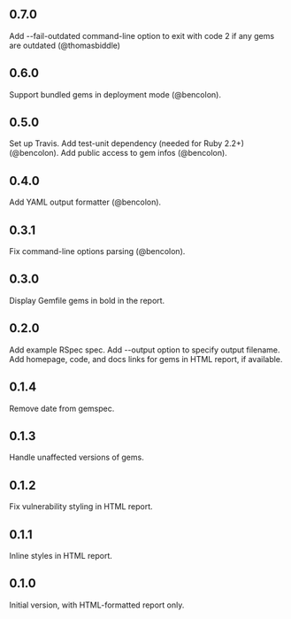## 0.7.0
Add --fail-outdated command-line option to exit with code 2 if any gems are outdated (@thomasbiddle)
## 0.6.0
Support bundled gems in deployment mode (@bencolon).
## 0.5.0
Set up Travis.
Add test-unit dependency (needed for Ruby 2.2+) (@bencolon).
Add public access to gem infos (@bencolon).
## 0.4.0
Add YAML output formatter (@bencolon).
## 0.3.1
Fix command-line options parsing (@bencolon).
## 0.3.0
Display Gemfile gems in bold in the report.
## 0.2.0
Add example RSpec spec.
Add --output option to specify output filename.
Add homepage, code, and docs links for gems in HTML report, if available.
## 0.1.4
Remove date from gemspec.
## 0.1.3
Handle unaffected versions of gems.
## 0.1.2
Fix vulnerability styling in HTML report.
## 0.1.1
Inline styles in HTML report.
## 0.1.0
Initial version, with HTML-formatted report only.
